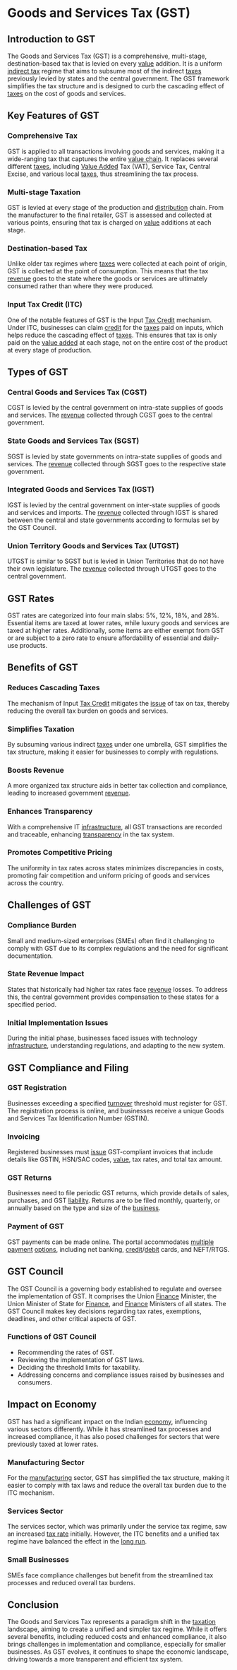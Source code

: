 # Goods and Services Tax (GST)

## Introduction to GST

The Goods and Services Tax (GST) is a comprehensive, multi-stage, destination-based tax that is levied on every [value](../v/value.md) addition. It is a uniform [indirect tax](../i/indirect_tax.md) regime that aims to subsume most of the indirect [taxes](../t/taxes.md) previously levied by states and the central government. The GST framework simplifies the tax structure and is designed to curb the cascading effect of [taxes](../t/taxes.md) on the cost of goods and services.

## Key Features of GST

### Comprehensive Tax
GST is applied to all transactions involving goods and services, making it a wide-ranging tax that captures the entire [value chain](../v/value_chain.md). It replaces several different [taxes](../t/taxes.md), including [Value Added](../v/value_added.md) Tax (VAT), Service Tax, Central Excise, and various local [taxes](../t/taxes.md), thus streamlining the tax process.

### Multi-stage Taxation
GST is levied at every stage of the production and [distribution](../d/distribution.md) chain. From the manufacturer to the final retailer, GST is assessed and collected at various points, ensuring that tax is charged on [value](../v/value.md) additions at each stage.

### Destination-based Tax
Unlike older tax regimes where [taxes](../t/taxes.md) were collected at each point of origin, GST is collected at the point of consumption. This means that the tax [revenue](../r/revenue.md) goes to the state where the goods or services are ultimately consumed rather than where they were produced.

### Input Tax Credit (ITC)
One of the notable features of GST is the Input [Tax Credit](../t/tax_credit.md) mechanism. Under ITC, businesses can claim [credit](../c/credit.md) for the [taxes](../t/taxes.md) paid on inputs, which helps reduce the cascading effect of [taxes](../t/taxes.md). This ensures that tax is only paid on the [value added](../v/value_added.md) at each stage, not on the entire cost of the product at every stage of production.

## Types of GST

### Central Goods and Services Tax (CGST)
CGST is levied by the central government on intra-state supplies of goods and services. The [revenue](../r/revenue.md) collected through CGST goes to the central government.

### State Goods and Services Tax (SGST)
SGST is levied by state governments on intra-state supplies of goods and services. The [revenue](../r/revenue.md) collected through SGST goes to the respective state government.

### Integrated Goods and Services Tax (IGST)
IGST is levied by the central government on inter-state supplies of goods and services and imports. The [revenue](../r/revenue.md) collected through IGST is shared between the central and state governments according to formulas set by the GST Council.

### Union Territory Goods and Services Tax (UTGST)
UTGST is similar to SGST but is levied in Union Territories that do not have their own legislature. The [revenue](../r/revenue.md) collected through UTGST goes to the central government.

## GST Rates

GST rates are categorized into four main slabs: 5%, 12%, 18%, and 28%. Essential items are taxed at lower rates, while luxury goods and services are taxed at higher rates. Additionally, some items are either exempt from GST or are subject to a zero rate to ensure affordability of essential and daily-use products.

## Benefits of GST

### Reduces Cascading Taxes
The mechanism of Input [Tax Credit](../t/tax_credit.md) mitigates the [issue](../i/issue.md) of tax on tax, thereby reducing the overall tax burden on goods and services.

### Simplifies Taxation
By subsuming various indirect [taxes](../t/taxes.md) under one umbrella, GST simplifies the tax structure, making it easier for businesses to comply with regulations.

### Boosts Revenue
A more organized tax structure aids in better tax collection and compliance, leading to increased government [revenue](../r/revenue.md).

### Enhances Transparency
With a comprehensive IT [infrastructure](../i/infrastructure.md), all GST transactions are recorded and traceable, enhancing [transparency](../t/transparency.md) in the tax system.

### Promotes Competitive Pricing
The uniformity in tax rates across states minimizes discrepancies in costs, promoting fair competition and uniform pricing of goods and services across the country.

## Challenges of GST

### Compliance Burden
Small and medium-sized enterprises (SMEs) often find it challenging to comply with GST due to its complex regulations and the need for significant documentation.

### State Revenue Impact
States that historically had higher tax rates face [revenue](../r/revenue.md) losses. To address this, the central government provides compensation to these states for a specified period.

### Initial Implementation Issues
During the initial phase, businesses faced issues with technology [infrastructure](../i/infrastructure.md), understanding regulations, and adapting to the new system.

## GST Compliance and Filing

### GST Registration
Businesses exceeding a specified [turnover](../t/turnover.md) threshold must register for GST. The registration process is online, and businesses receive a unique Goods and Services Tax Identification Number (GSTIN).

### Invoicing
Registered businesses must [issue](../i/issue.md) GST-compliant invoices that include details like GSTIN, HSN/SAC codes, [value](../v/value.md), tax rates, and total tax amount.

### GST Returns
Businesses need to file periodic GST returns, which provide details of sales, purchases, and GST [liability](../l/liability.md). Returns are to be filed monthly, quarterly, or annually based on the type and size of the [business](../b/business.md).

### Payment of GST
GST payments can be made online. The portal accommodates [multiple](../m/multiple.md) [payment](../p/payment.md) [options](../o/options.md), including net banking, [credit](../c/credit.md)/[debit](../d/debit.md) cards, and NEFT/RTGS.

## GST Council

The GST Council is a governing body established to regulate and oversee the implementation of GST. It comprises the Union [Finance](../f/finance.md) Minister, the Union Minister of State for [Finance](../f/finance.md), and [Finance](../f/finance.md) Ministers of all states. The GST Council makes key decisions regarding tax rates, exemptions, deadlines, and other critical aspects of GST.

### Functions of GST Council
- Recommending the rates of GST.
- Reviewing the implementation of GST laws.
- Deciding the threshold limits for taxability.
- Addressing concerns and compliance issues raised by businesses and consumers.

## Impact on Economy

GST has had a significant impact on the Indian [economy](../e/economy.md), influencing various sectors differently. While it has streamlined tax processes and increased compliance, it has also posed challenges for sectors that were previously taxed at lower rates.

### Manufacturing Sector
For the [manufacturing](../m/manufacturing.md) sector, GST has simplified the tax structure, making it easier to comply with tax laws and reduce the overall tax burden due to the ITC mechanism.

### Services Sector
The services sector, which was primarily under the service tax regime, saw an increased [tax rate](../t/tax_rate.md) initially. However, the ITC benefits and a unified tax regime have balanced the effect in the [long run](../l/long_run.md).

### Small Businesses
SMEs face compliance challenges but benefit from the streamlined tax processes and reduced overall tax burdens.

## Conclusion

The Goods and Services Tax represents a paradigm shift in the [taxation](../t/taxation.md) landscape, aiming to create a unified and simpler tax regime. While it offers several benefits, including reduced costs and enhanced compliance, it also brings challenges in implementation and compliance, especially for smaller businesses. As GST evolves, it continues to shape the economic landscape, driving towards a more transparent and efficient tax system.